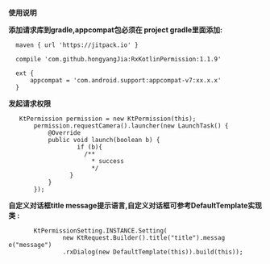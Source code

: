 **使用说明**

**添加请求库到gradle,appcompat包必须在 project gradle里面添加:**

      maven { url 'https://jitpack.io' }
      
      compile 'com.github.hongyangJia:RxKotlinPermission:1.1.9'
      
      ext {
          appcompat = 'com.android.support:appcompat-v7:xx.x.x'
      }

**发起请求权限**
    
       KtPermission permission = new KtPermission(this);
           permission.requestCamera().launcher(new LaunchTask() {
               @Override
               public void launch(boolean b) {
                       if (b){
                         /**
                           * success
                           */
                     }
               }
           });
 
**自定义对话框title message提示语言,自定义对话框可参考DefaultTemplate实现类 :**
     
           KtPermissionSetting.INSTANCE.Setting(
                   new KtRequest.Builder().title("title").messag e("message")
                   .rxDialog(new DefaultTemplate(this)).build(this));
